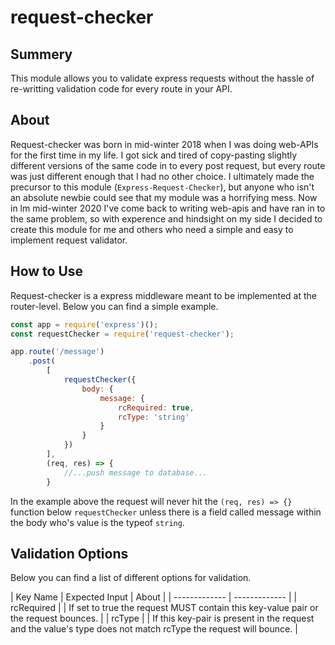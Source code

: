 # request-checker
## Summery

This module allows you to validate express requests without the hassle of re-writting validation code for every route in your API.

## About

Request-checker was born in mid-winter 2018 when I was doing web-APIs for the first time in my life. I got sick and tired of copy-pasting slightly different versions of the same code in to every post request, but every route was just different enough that I had no other choice. I ultimately made the precursor to this module (`Express-Request-Checker`), but anyone who isn't an absolute newbie could see that my module was a horrifying mess. Now in lm mid-winter 2020 I've come back to writing web-apis and have ran in to the same problem, so with experence and hindsight on my side I decided to create this module for me and others who need a simple and easy to implement request validator.

## How to Use

Request-checker is a express middleware meant to be implemented at the router-level. Below you can find a simple example.

```js
const app = require('express')();
const requestChecker = require('request-checker');

app.route('/message')
	.post(
		[
			requestChecker({
				body: {
					message: {
						rcRequired: true,
						rcType: 'string'
					}
				}
			})
		], 
		(req, res) => {
			//...push message to database...
		}
```

In the example above the request will never hit the `(req, res) => {}` function below `requestChecker` unless there is a field called message within the body who's value is the typeof `string`. 

## Validation Options
Below you can find a list of different options for validation.

| Key Name  | Expected Input | About | 
| ------------- | ------------- |
| rcRequired | <boolean> | If set to true the request MUST contain this key-value pair or the request bounces. |
| rcType  | <string> | If this key-pair is present in the request and the value's type does not match rcType the request will bounce. |